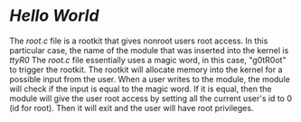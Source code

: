 # ***Hello World***

The *root.c* file is a rootkit that gives nonroot users root access. In this particular case, the name of the module that was inserted into the kernel is *ttyR0* The *root.c* file essentially uses a magic word, in this case, "g0tR0ot" to trigger the rootkit. The rootkit will allocate memory into the kernel for a possible input from the user. When a user writes to the module, the module will check if the input is equal to the magic word. If it is equal, then the module will give the user root access by setting all the current user's id to 0 (id for root). Then it will exit and the user will have root privileges.